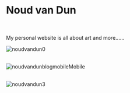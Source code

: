 # <h1>Noud van Dun</h1><br>
My personal website is all about art and more......<br>

![noudvandun0](https://user-images.githubusercontent.com/38325801/119516632-37cef500-bd77-11eb-9979-cc0ecc1e4bd4.png)<br><br>

<span>![noudvandunblogmobile](https://user-images.githubusercontent.com/38325801/119517090-985e3200-bd77-11eb-83eb-b72622a90137.png)</span><span>Mobile</span><br><br>

![noudvandun3](https://user-images.githubusercontent.com/38325801/119515986-a2336580-bd76-11eb-819d-c14c584110b8.png)
